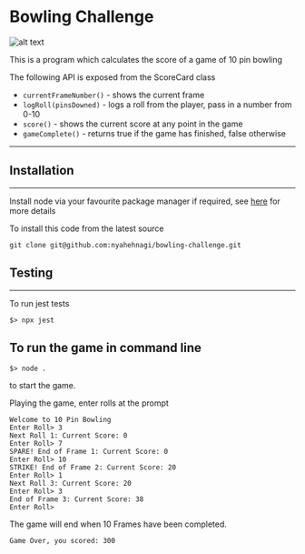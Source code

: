 # Bowling Challenge

![alt text](https://github.com/nyahehnagi/bowling-challenge/blob/main/docs/bowling.png)

This is a program which calculates the score of a game of 10 pin bowling

The following API is exposed from the ScoreCard class

* `currentFrameNumber()` - shows the current frame
* `logRoll(pinsDowned)` - logs a roll from the player, pass in a number from 0-10
* `score()` - shows the current score at any point in the game
* `gameComplete()` - returns true if the game has finished, false otherwise
----------------------
## Installation
----------------------
Install node via your favourite package manager if required, see [here](https://nodejs.org/en/ "Node") for more details

To install this code from the latest source
~~~~
git clone git@github.com:nyahehnagi/bowling-challenge.git
~~~~


## Testing
-----------------------
To run jest tests
~~~~
$> npx jest
~~~~

## To run the game in command line
~~~~
$> node .
~~~~
to start the game.

Playing the game, enter rolls at the prompt
~~~~
Welcome to 10 Pin Bowling
Enter Roll> 3
Next Roll 1: Current Score: 0
Enter Roll> 7
SPARE! End of Frame 1: Current Score: 0
Enter Roll> 10
STRIKE! End of Frame 2: Current Score: 20
Enter Roll> 1
Next Roll 3: Current Score: 20
Enter Roll> 3
End of Frame 3: Current Score: 38
Enter Roll> 
~~~~

The game will end when 10 Frames have been completed.
~~~~
Game Over, you scored: 300
~~~~
